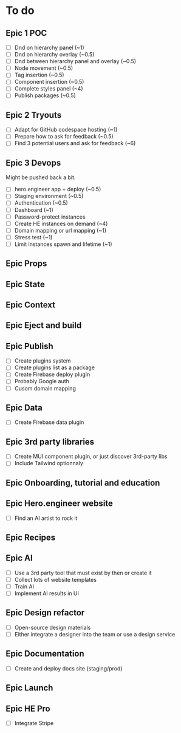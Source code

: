 # To do

## Epic 1 POC

- [ ] Dnd on hierarchy panel (~1)
- [ ] Dnd on hierarchy overlay (~0.5)
- [ ] Dnd between hierarchy panel and overlay (~0.5)
- [ ] Node movement (~0.5)
- [ ] Tag insertion (~0.5)
- [ ] Component insertion (~0.5)
- [ ] Complete styles panel (~4)
- [ ] Publish packages (~0.5)

## Epic 2 Tryouts

- [ ] Adapt for GitHub codespace hosting (~1)
- [ ] Prepare how to ask for feedback (~0.5)
- [ ] Find 3 potential users and ask for feedback (~6)

## Epic 3 Devops

Might be pushed back a bit.

- [ ] hero.engineer app + deploy (~0.5)
- [ ] Staging environment (~0.5)
- [ ] Authentication (~0.5)
- [ ] Dashboard (~1)
- [ ] Password-protect instances
- [ ] Create HE instances on demand (~4)
- [ ] Domain mapping or url mapping (~1)
- [ ] Stress test (~1)
- [ ] Limit instances spawn and lifetime (~1)

## Epic Props

## Epic State

## Epic Context

## Epic Eject and build

## Epic Publish

- [ ] Create plugins system
- [ ] Create plugins list as a package
- [ ] Create Firebase deploy plugin
- [ ] Probably Google auth
- [ ] Cusom domain mapping

## Epic Data

- [ ] Create Firebase data plugin

## Epic 3rd party libraries

- [ ] Create MUI component plugin, or just discover 3rd-party libs
- [ ] Include Tailwind optionnaly

## Epic Onboarding, tutorial and education

## Epic Hero.engineer website

- [ ] Find an AI artist to rock it

## Epic Recipes

## Epic AI

- [ ] Use a 3rd party tool that must exist by then or create it
- [ ] Collect lots of website templates
- [ ] Train AI
- [ ] Implement AI results in UI

## Epic Design refactor

- [ ] Open-source design materials
- [ ] Either integrate a designer into the team or use a design service

## Epic Documentation

- [ ] Create and deploy docs site (staging/prod)

## Epic Launch

## Epic HE Pro

-  [ ] Integrate Stripe
